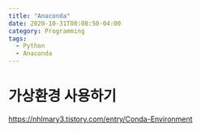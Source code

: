 ```yaml
---
title: "Anaconda"
date: 2020-10-31T08:08:50-04:00
category: Programming
tags:
  - Python
  - Anaconda
---
```

# 가상환경 사용하기
https://nhlmary3.tistory.com/entry/Conda-Environment


